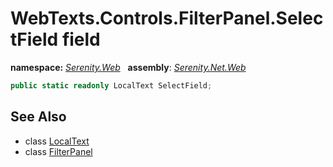 # WebTexts.Controls.FilterPanel.SelectField field
**namespace:** *[Serenity.Web](../../README.md#serenity.web-namespace)*   **assembly**: *[Serenity.Net.Web](../../README.md)*

```csharp
public static readonly LocalText SelectField;
```

## See Also

* class [LocalText](../Serenity.Net.Core/../../Serenity/LocalText.md)
* class [FilterPanel](../WebTexts.Controls.FilterPanel.md)
